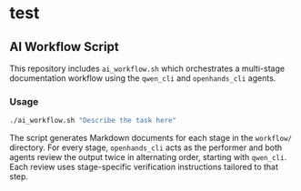 # test

## AI Workflow Script

This repository includes `ai_workflow.sh` which orchestrates a multi-stage documentation workflow using the `qwen_cli` and `openhands_cli` agents.

### Usage

```bash
./ai_workflow.sh "Describe the task here"
```

The script generates Markdown documents for each stage in the `workflow/` directory. For every stage, `openhands_cli` acts as the performer and both agents review the output twice in alternating order, starting with `qwen_cli`. Each review uses stage-specific verification instructions tailored to that step.

